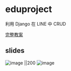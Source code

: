 # eduproject
利用 Django 在 LINE 中 CRUD

[完整教案](https://hackmd.io/XKaQI0MhS5CPw5fk-kEhhA)

## slides
![image ||200](https://github.com/PYH1107/eduproject/assets/93831321/b20f6df4-2452-4929-8e8a-46f44c17c99a|width=100)
![image](https://github.com/PYH1107/eduproject/assets/93831321/b20f6df4-2452-4929-8e8a-46f44c17c99a)


